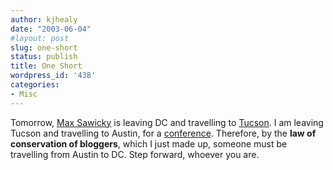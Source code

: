 ```yaml
---
author: kjhealy
date: "2003-06-04"
#layout: post
slug: one-short
status: publish
title: One Short
wordpress_id: '438'
categories:
- Misc
---
```


Tomorrow, [Max Sawicky](http://maxspeak.org/gm/archives/00001228.html "Weblog Entry - 06/04/2003: ") is leaving DC and travelling to [Tucson](http://www.cs.arizona.edu/camera/). I am leaving Tucson and travelling to Austin, for a [conference](http://www.utexas.edu/cofa/unesco/). Therefore, by the **law of conservation of bloggers**, which I just made up, someone must be travelling from Austin to DC. Step forward, whoever you are.
